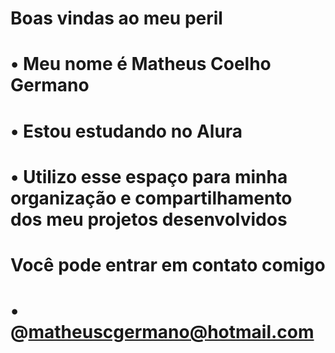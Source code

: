 # Boas vindas ao meu peril 
#  • Meu nome é Matheus Coelho Germano
#  • Estou estudando no Alura
#  • Utilizo esse espaço para minha organização e compartilhamento dos meu projetos desenvolvidos

# Você pode entrar em contato comigo
# • @matheuscgermano@hotmail.com
